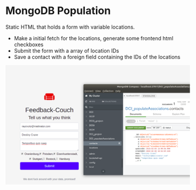 # MongoDB Population

Static HTML that holds a form with variable locations. 
- Make a initial fetch for the locations, generate some frontend html checkboxes
- Submit the form with a array of location IDs
- Save a contact with a foreign field containing the IDs of the locations 

![screenshot](./screenshot.png)
